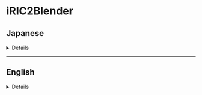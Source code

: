 # iRIC2Blender

## Japanese 

<details>
  
### iRIC2Blenderについて
- iRIC2BlenderはBlender用のアドオンであり、iRICの計算結果をBlenderに読み込み三次元モデル化を行ったり、Blenderで編集を行った地形データをiRICに受け渡すことができます。

#### iRIC
- iRICについては以下を参照ください。
  
  <img src="https://i-ric.org/data/images/common/signature03mono.gif" width="200">
 
  - [iRICホームページ](https://i-ric.org/ja/)
- 現在、Nays2DH,NaysFloodの計算結果の出力に対応してます。
</br>

#### Blender
- Blenderについては以下を参照ください。
  <img src="https://www.blender.org/wp-content/uploads/2020/07/blender_logo_no_socket_white.png" width="200">

  - [Blenderホームページ](https://www.blender.org)

  - Blenderの[編集]->[プリファレンス]->[アドオン]->[インストール]を選択し、`iric2blender.zip`を選択し、アドオンを実装することができます。
</br>

---
### 必須外部ライブラリ
- iRIC2Blenderではpyproj,staticmap,matplotlib等の外部ライブラリ(python)を使用しています。

- Blenderのpythonの場所が不明な場合はBlenderを開いて確認します。[scripting]タブを選択し、[scripting]タブのコンソール画面に以下のコマンドを入力します。

  ```
  >>> import sys
  >>> sys.path
  ```
- Windowsの場合は以下のような出力結果が出てきますので、コマンドプロンプトもしくはPowershellにおいて、以下のフォルダにアクセスし、Pythonを探します。

  ```
  C:\Program Files\Blender Foundation\Blender 3.2\3.2\python\bin\
  ```

- Blenderのpythonが見つかったら、pythonに以下の外部ライブラリを追加してください。

  ```
  > .\python.exe -m pip install --upgrade pip

  > .\python.exe -m pip install pyproj
  > .\python.exe -m pip install requests
  > .\python.exe -m pip install Pillow
  > .\python.exe -m pip install staticmap
  > .\python.exe -m pip install matplotlib
  ```

- 外部ライブラリのインストールが完了したら、以下のコメントを入力し、外部ライブラリが入っているかを確認します。
  ```
  > .\python.exe -m pip list
  ```

- Blenderに戻り、[scripting]タブのコンソール画面で以下のコマンドを入力し、外部ライブラリが無事にインポートできるか確認します。エラー等が生じない場合は無事にインポートできます。

  ```
  >>> import pyproj
  >>> import staticmap
  >>> import matplotlib
  ```

- エラー等が生じる場合(特に初回)、は以下のコマンドで再度外部ライブラリを追加・更新します。

  ```
  >.\python.exe -m pip install --upgrade --force-reinstall matplotlib
  >.\python.exe -m pip install --upgrade --force-reinstall requests
  >.\python.exe -m pip install --upgrade --force-reinstall Pillow
  >.\python.exe -m pip install --upgrade --force-reinstall staticmap
  ```

---
### Blender4.2 外部ライブラリエラー対応
- Blender4.2より、アドオン等の扱いに変更等があったことから、外部ライブラリがblender内のpythonにインストールされているものの、Blenderのコンソールからのパスが通っていないことで、pyprojなどの外部ライブラリの読み込みができないエラーなどが生じる場合があります。
-【参考】pythonの場所が不明な場合はBlenderを開いて確認します。[scripting]タブを選択します。
  ```python
  >>> import sys
  >>> sys.path
  ```
- Blender外のターミナルより、blenderのpythonのパスを確認します。
  ```python
  import sys
  print(sys.executable)
  ```
  - windowsの場合の例
      >"C:\\Users\\XXXXX\\AppData\\Roaming\\Python\\Python311\\site-packages"
  - mac
    > /Users/XXXXX/.local/lib/python3.11/site-packages/pyproj/__init__.py

- Blenderの`[編集]`→`[プリファレンス]`→`[アドオン]`→`[iric2blender]`を選択し、`[site-packageのファイルパス]`欄にファイルパスを追加します。
  - ファイルパスの例(win)：
    >"C:\\Users\\XXXXX\\AppData\\Roaming\\Python\\Python311\\site-packages"
  - ファイルパスの例(mac)：
    >"/Users/XXXXX/.local/lib/python3.11/site-packages"

- `[スクリプト作成]`のコンソール画面より、`import pyproj`など外部ライブラリを呼び出し、エラー等が生じなければ無事にインポートできています。

---
### リリースノート
#### ver.0.1.230228 update by toshimushi
* preview version
  
#### ver.0.2.240908 update by toshimushi
* Blender4.2に対応等
* 多言語化対応（英語／日本語）

---
### License
- iRIC2Blenderは、GPL Licenseを付与しており、営利/非営利目的に関わらず無償で利用することができますが、その正確性や妥当性を保証するものではないことを認識ください。そのため利用にあたっては、利用者責任とします。利用者が何らかの損害を被った場合でも一切負担、責任を負いません。

</details>


---
## English

<details>

### Overview of iRIC2Blender
- iRIC2Blender is the addon for Blender, which allows to make the calculation result on iRIC into 3d model and to generate exportable terrain data from Blender to iRIC. 

#### About iRIC
- Please refer the following url about iRIC.
  <img src="https://i-ric.org/data/images/common/signature03mono.gif" width="200">

  - [iRIC Website](https://i-ric.org/en/)
- iRIC2Blender allows to import the calculation result from Nays2DH and NaysFlood, the popular model on iRIC, into Blender.
</br>

#### Blender
- Please refer the following url about Blender.
  <img src="https://www.blender.org/wp-content/uploads/2020/07/blender_logo_no_socket_white.png" width="200">

  - [Blender Website](https://www.blender.org)
</br>

### Necessary External Library
- iRIC2Blender uses external library such as pyproj, staticmap, matplotlib, etc. 
- Please install the following external library to your python on Blender.


  ```
  > .\python.exe -m pip install pyproj
  > .\python.exe -m pip install requests
  > .\python.exe -m pip install Pillow
  > .\python.exe -m pip install staticmap
  > .\python.exe -m pip install matplotlib
  ```

### Blender 4.2 External Library Error Resolution

- From Blender 4.2, due to changes in how add-ons are handled, external libraries may be installed in Blender's Python environment, but the path may not be recognized from Blender's console. This can lead to errors where external libraries like pyproj cannot be loaded.
- [Reference] If you don't know your Blender's Python location, open Blender to check. Select the [Scripting] tab and enter the following in the console:
    
    ```python
    import sys
    sys.path
    ```
    
- Check the path of your Blender's Python from a terminal outside of Blender.
    
    ```python
    import sys
    print(sys.executable)
    ```
    
    - Example output on Windows
        
        > "C:\\Users\\XXXXX\\AppData\\Roaming\\Python\\Python311\\site-packages"
        > 
    - Example output on Mac
        
        > /Users/XXXXX/.local/lib/python3.11/site-packages/pyproj/init.py
        > 
- In Blender, go to `[Edit]` → `[Preferences]` → `[Add-ons]` → `[iric2blender]`, and add the file path of site-packages to the `[site-package file path]` field.
    - File path example (Win):
        
        > "C:\\Users\\XXXXX\\AppData\\Roaming\\Python\\Python311\\site-packages"
        > 
    - File path example (Mac):
        
        > "/Users/XXXXX/.local/lib/python3.11/site-packages"
        > 
- From the console screen in `[Scripting]`, try importing external libraries like `import pyproj` in the console. If no errors occur, the import was successful.


### Release notes
#### ver.0.1.230228 update by toshimushi
* preview version

#### ver.0.2.240908 update by toshimushi
* Compatibility with Blender 4.2, etc.
* Multilingual support (English/Japanese)


### License
- iRIC2Blender is granted a GPL license and can be used free of charge regardless of whether it is for commercial or non-commercial purposes, but please be aware that it does not guarantee its accuracy or validity. Therefore, users are responsible for their use. Even if the user suffers any damage, we will not bear any burden or responsibility.

</details>